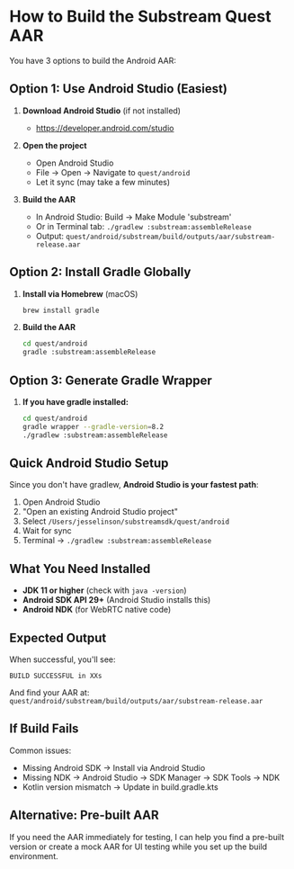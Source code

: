 # How to Build the Substream Quest AAR

You have 3 options to build the Android AAR:

## Option 1: Use Android Studio (Easiest)

1. **Download Android Studio** (if not installed)
   - https://developer.android.com/studio

2. **Open the project**
   - Open Android Studio
   - File → Open → Navigate to `quest/android`
   - Let it sync (may take a few minutes)

3. **Build the AAR**
   - In Android Studio: Build → Make Module 'substream'
   - Or in Terminal tab: `./gradlew :substream:assembleRelease`
   - Output: `quest/android/substream/build/outputs/aar/substream-release.aar`

## Option 2: Install Gradle Globally

1. **Install via Homebrew** (macOS)
   ```bash
   brew install gradle
   ```

2. **Build the AAR**
   ```bash
   cd quest/android
   gradle :substream:assembleRelease
   ```

## Option 3: Generate Gradle Wrapper

1. **If you have gradle installed:**
   ```bash
   cd quest/android
   gradle wrapper --gradle-version=8.2
   ./gradlew :substream:assembleRelease
   ```

## Quick Android Studio Setup

Since you don't have gradlew, **Android Studio is your fastest path**:

1. Open Android Studio
2. "Open an existing Android Studio project"
3. Select `/Users/jesselinson/substreamsdk/quest/android`
4. Wait for sync
5. Terminal → `./gradlew :substream:assembleRelease`

## What You Need Installed

- **JDK 11 or higher** (check with `java -version`)
- **Android SDK API 29+** (Android Studio installs this)
- **Android NDK** (for WebRTC native code)

## Expected Output

When successful, you'll see:
```
BUILD SUCCESSFUL in XXs
```

And find your AAR at:
`quest/android/substream/build/outputs/aar/substream-release.aar`

## If Build Fails

Common issues:
- Missing Android SDK → Install via Android Studio
- Missing NDK → Android Studio → SDK Manager → SDK Tools → NDK
- Kotlin version mismatch → Update in build.gradle.kts

## Alternative: Pre-built AAR

If you need the AAR immediately for testing, I can help you find a pre-built version or create a mock AAR for UI testing while you set up the build environment.
